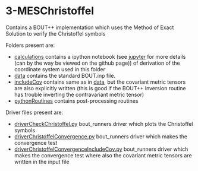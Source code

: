 # 3-MESChristoffel

Contains a BOUT++ implementation which uses the Method of Exact Solution
to verify the Christoffel symbols

Folders present are:

* [calculations](/calculations/) contains a ipython notebook (see
  [jupyter](http://jupyter.org/) for more details (can by the way be viewed on
  the github page)) of derivation of the coordinate system used in this folder
* [data](/data/) contains the standard BOUT.inp file.
* [includeCov](/includeCov/) contains same as in [data](/data/), but the
  covariant metric tensors are also explicitly written (this is good if the
  BOUT++ inversion routine has trouble inverting the contravariant metric
  tensor)
* [pythonRoutines](/pythonRoutines/) contains post-processing routines

Driver files present are:

* [driverCheckChristoffel.py](driverCheckChristoffel.py) bout_runners driver
  which plots the Christoffel symbols
* [driverChristoffelConvergence.py](driverChristoffelConvergence.py) bout_runners driver
  which makes the convergence test
* [driverChristoffelConvergenceIncludeCov.py](driverChristoffelConvergenceIncludeCov.py)
  bout_runners driver which makes the convergence test where also the covariant
  metric tensors are written in the input file
